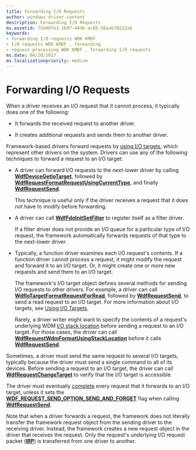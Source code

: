 ```yaml
---
title: Forwarding I/O Requests
author: windows-driver-content
description: Forwarding I/O Requests
ms.assetid: 75e007e3-1b97-44db-ac86-56aab78222a6
keywords:
- forwarding I/O requests WDK KMDF
- I/O requests WDK KMDF , forwarding
- request processing WDK KMDF , forwarding I/O requests
ms.date: 04/20/2017
ms.localizationpriority: medium
---
```


# Forwarding I/O Requests





When a driver receives an I/O request that it cannot process, it typically does one of the following:

-   It forwards the received request to another driver.

-   It creates additional requests and sends them to another driver.

Framework-based drivers forward requests by [using I/O targets](using-i-o-targets.md), which represent other drivers on the system. Drivers can use any of the following techniques to forward a request to an I/O target:

-   A driver can forward I/O requests to the next-lower driver by calling [**WdfDeviceGetIoTarget**](https://msdn.microsoft.com/library/windows/hardware/ff546017), followed by [**WdfRequestFormatRequestUsingCurrentType**](https://msdn.microsoft.com/library/windows/hardware/ff549955), and finally [**WdfRequestSend**](https://msdn.microsoft.com/library/windows/hardware/ff550027).

    This technique is useful only if the driver receives a request that it does not have to modify before forwarding.

-   A driver can call [**WdfFdoInitSetFilter**](https://msdn.microsoft.com/library/windows/hardware/ff547273) to register itself as a filter driver.

    If a filter driver does not provide an I/O queue for a particular type of I/O request, the framework automatically forwards requests of that type to the next-lower driver.

-   Typically, a function driver examines each I/O request's contents. If a function driver cannot process a request, it might modify the request and forward it to an I/O target. Or, it might create one or more new requests and send them to an I/O target.

    The framework's I/O target object defines several methods for sending I/O requests to other drivers. For example, a driver can call [**WdfIoTargetFormatRequestForRead**](https://msdn.microsoft.com/library/windows/hardware/ff548612), followed by [**WdfRequestSend**](https://msdn.microsoft.com/library/windows/hardware/ff550027), to send a read request to an I/O target. For more information about I/O targets, see [Using I/O Targets](using-i-o-targets.md).

    Rarely, a driver writer might want to specify the contents of a request's underlying WDM [I/O stack location](https://msdn.microsoft.com/library/windows/hardware/ff551821) before sending a request to an I/O target. For those cases, the driver can call [**WdfRequestWdmFormatUsingStackLocation**](https://msdn.microsoft.com/library/windows/hardware/ff550036) before it calls [**WdfRequestSend**](https://msdn.microsoft.com/library/windows/hardware/ff550027).

Sometimes, a driver must send the same request to several I/O targets, typically because the driver must send a single command to all of its devices. Before sending a request to an I/O target, the driver can call [**WdfRequestChangeTarget**](https://msdn.microsoft.com/library/windows/hardware/ff549943) to verify that the I/O target is accessible.

The driver must eventually [complete](completing-i-o-requests.md) every request that it forwards to an I/O target, unless it sets the [**WDF\_REQUEST\_SEND\_OPTION\_SEND\_AND\_FORGET**](https://msdn.microsoft.com/library/windows/hardware/ff552493) flag when calling [**WdfRequestSend**](https://msdn.microsoft.com/library/windows/hardware/ff550027).

Note that when a driver forwards a request, the framework does not literally transfer the framework request object from the sending driver to the receiving driver. Instead, the framework creates a new request object in the driver that receives the request. Only the request's underlying I/O request packet ([**IRP**](https://msdn.microsoft.com/library/windows/hardware/ff550694)) is transferred from one driver to another.

 

 





